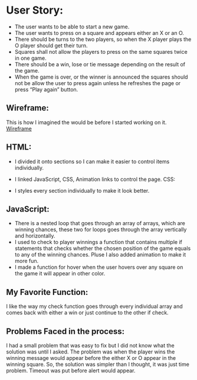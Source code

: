 

# User Story:

*	The user wants to be able to start a new game. 
*	The user wants to press on a square and appears either an X or an O.
*	There should be turns to the two players, so when the X player plays the O player should get their turn. 
*	Squares shall not allow the players to press on the same squares twice in one game.
*	There should be a win, lose or tie message depending on the result of the game. 
*	When the game is over, or the winner is announced the squares should not be allow the user to press again unless he refreshes the page or press “Play again” button.



## Wireframe: 
This is how I imagined the would be before I started working on it. [Wireframe](https://wireframe.cc/iVXu9D)

## HTML:

*	I divided it onto sections so I can make it easier to control items individually.

*	I linked JavaScript, CSS, Animation links to control the page.
CSS:

*   I styles every section individually to make it look better.

## JavaScript:

* 	There is a nested loop that goes through an array of arrays, which are winning chances, these two for loops goes through the array vertically and horizontally.
* I used to check to player winnings a function that contains multiple if statements that checks whether the chosen position of the game equals to any of the winning chances. Pluse I also added animation to make it more fun.
* I made a function for hover when the user hovers over any square on the game it will appear in other color.

## My Favorite Function: 

I like the way my check function goes through every individual array and comes back with either a win or just continue to the other if check.

## Problems Faced in the process: 

I had a small problem that was easy to fix but I did not know what the solution was until I asked. The problem was when the player wins the winning message would appear before the either X or O appear in the winning square. So, the solution was simpler than I thought, it was just time problem. Timeout was put before alert would appear.
